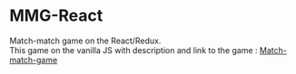 # MMG-React
Match-match game on the React/Redux.  
This game on the vanilla JS with description and link to the game : [Match-match-game](https://github.com/a-lika/Match-match-game/ "Link to the native repository")   
